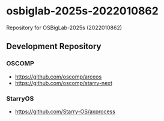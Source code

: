 # osbiglab-2025s-2022010862
Repository for OSBigLab-2025s (2022010862)

## Development Repository

### OSCOMP

- https://github.com/oscomp/arceos
- https://github.com/oscomp/starry-next

### StarryOS

- https://github.com/Starry-OS/axprocess
